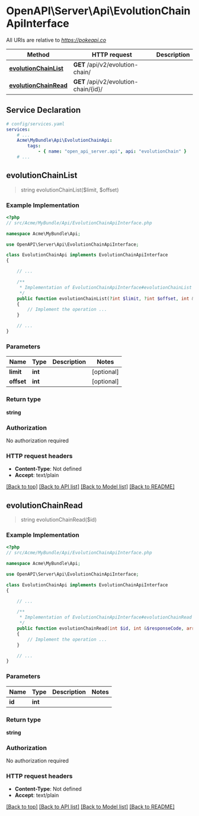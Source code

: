 # OpenAPI\Server\Api\EvolutionChainApiInterface

All URIs are relative to *https://pokeapi.co*

Method | HTTP request | Description
------------- | ------------- | -------------
[**evolutionChainList**](EvolutionChainApiInterface.md#evolutionChainList) | **GET** /api/v2/evolution-chain/ | 
[**evolutionChainRead**](EvolutionChainApiInterface.md#evolutionChainRead) | **GET** /api/v2/evolution-chain/{id}/ | 


## Service Declaration
```yaml
# config/services.yaml
services:
    # ...
    Acme\MyBundle\Api\EvolutionChainApi:
        tags:
            - { name: "open_api_server.api", api: "evolutionChain" }
    # ...
```

## **evolutionChainList**
> string evolutionChainList($limit, $offset)



### Example Implementation
```php
<?php
// src/Acme/MyBundle/Api/EvolutionChainApiInterface.php

namespace Acme\MyBundle\Api;

use OpenAPI\Server\Api\EvolutionChainApiInterface;

class EvolutionChainApi implements EvolutionChainApiInterface
{

    // ...

    /**
     * Implementation of EvolutionChainApiInterface#evolutionChainList
     */
    public function evolutionChainList(?int $limit, ?int $offset, int &$responseCode, array &$responseHeaders): array|object|null
    {
        // Implement the operation ...
    }

    // ...
}
```

### Parameters

Name | Type | Description  | Notes
------------- | ------------- | ------------- | -------------
 **limit** | **int**|  | [optional]
 **offset** | **int**|  | [optional]

### Return type

**string**

### Authorization

No authorization required

### HTTP request headers

 - **Content-Type**: Not defined
 - **Accept**: text/plain

[[Back to top]](#) [[Back to API list]](../../README.md#documentation-for-api-endpoints) [[Back to Model list]](../../README.md#documentation-for-models) [[Back to README]](../../README.md)

## **evolutionChainRead**
> string evolutionChainRead($id)



### Example Implementation
```php
<?php
// src/Acme/MyBundle/Api/EvolutionChainApiInterface.php

namespace Acme\MyBundle\Api;

use OpenAPI\Server\Api\EvolutionChainApiInterface;

class EvolutionChainApi implements EvolutionChainApiInterface
{

    // ...

    /**
     * Implementation of EvolutionChainApiInterface#evolutionChainRead
     */
    public function evolutionChainRead(int $id, int &$responseCode, array &$responseHeaders): array|object|null
    {
        // Implement the operation ...
    }

    // ...
}
```

### Parameters

Name | Type | Description  | Notes
------------- | ------------- | ------------- | -------------
 **id** | **int**|  |

### Return type

**string**

### Authorization

No authorization required

### HTTP request headers

 - **Content-Type**: Not defined
 - **Accept**: text/plain

[[Back to top]](#) [[Back to API list]](../../README.md#documentation-for-api-endpoints) [[Back to Model list]](../../README.md#documentation-for-models) [[Back to README]](../../README.md)

